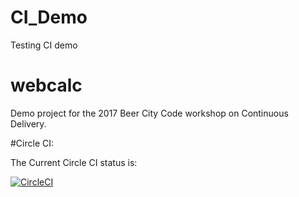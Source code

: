 # CI_Demo
Testing CI demo


# webcalc
Demo project for the 2017 Beer City Code workshop on Continuous Delivery.


#Circle CI:

The Current Circle CI status is:


[![CircleCI](https://circleci.com/gh/KAPDanny/CI_Demo.svg?style=svg)](https://circleci.com/gh/KAPDanny/CI_Demo)

